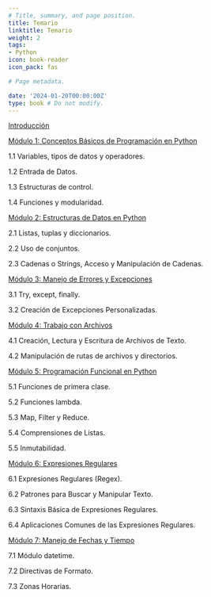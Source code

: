 ```yaml
---
# Title, summary, and page position.
title: Temario
linktitle: Temario
weight: 2
tags:
- Python
icon: book-reader
icon_pack: fas

# Page metadata.

date: '2024-01-20T00:00:00Z'
type: book # Do not modify.
---
```


[Introducción](../introduccion/)

[Módulo 1: Conceptos Básicos de Programación en Python](../modulo1/)

1.1 Variables, tipos de datos y operadores.

1.2 Entrada de Datos.

1.3 Estructuras de control.

1.4 Funciones y modularidad.

[Módulo 2: Estructuras de Datos en Python](../modulo2/)

2.1 Listas, tuplas y diccionarios.

2.2 Uso de conjuntos.

2.3 Cadenas o Strings, Acceso y Manipulación de Cadenas.

[Módulo 3: Manejo de Errores y Excepciones](../modulo3/)

3.1 Try, except, finally.

3.2 Creación de Excepciones Personalizadas.

[Módulo 4: Trabajo con Archivos](../modulo4/)

4.1 Creación, Lectura y Escritura de Archivos de Texto.

4.2 Manipulación de rutas de archivos y directorios.

[Módulo 5: Programación Funcional en Python](../modulo5/)

5.1 Funciones de primera clase.

5.2 Funciones lambda.

5.3 Map, Filter y Reduce.

5.4 Comprensiones de Listas.

5.5 Inmutabilidad.

[Módulo 6: Expresiones Regulares](../modulo6/)

6.1 Expresiones Regulares (Regex).

6.2 Patrones para Buscar y Manipular Texto.

6.3 Sintaxis Básica de Expresiones Regulares.

6.4 Aplicaciones Comunes de las Expresiones Regulares.

[Módulo 7: Manejo de Fechas y Tiempo](../modulo7/)

7.1 Módulo datetime.

7.2 Directivas de Formato.

7.3 Zonas Horarias.
